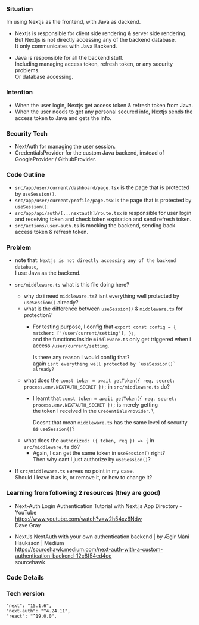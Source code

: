 ### Situation
Im using Nextjs as the frontend, with Java as dackend. 

- Nextjs is responsible for client side rendering & server side rendering. \
  But Nextjs is not directly accessing any of the backend database. \
  It only communicates with Java Backend.

- Java is responsible for all the backend stuff. \
  Including managing access token, refresh token, or any security problems. \
  Or database accessing.

### Intention
- When the user login, Nextjs get access token & refresh token from Java.
- When the user needs to get any personal secured info, Nextjs sends the access token to Java and gets the info.

### Security Tech
- NextAuth for managing the user session.
- CredentialsProvider for the custom Java backend, instead of GoogleProvider / GithubProvider. 

### Code Outline

- `src/app/user/current/dashboard/page.tsx` is the page that is protected by `useSession()`.
- `src/app/user/current/profile/page.tsx` is the page that is protected by `useSession()`.
- `src/app/api/auth/[...nextauth]/route.tsx` is responsible for user login and receiving token and check token expiration and send refresh token.
- `src/actions/user-auth.ts` is mocking the backend, sending back access token & refresh token. 

### Problem

- note that: `Nextjs is not directly accessing any of the backend database`, \
  I use Java as the backend.

- `src/middleware.ts` what is this file doing here?
  - why do i need `middleware.ts`? isnt everything well protected by `useSession()` already? 
  - what is the difference between `useSession()` & `middleware.ts` for protection?
    - For testing purpose, I config that `export const config = {   matcher: ['/user/current/setting'], };`, \
      and the functions inside `middleware.ts` only get triggered when i access `/user/current/setting`. 
      
      Is there any reason I would config that? \
      again ``isnt everything well protected by `useSession()` already?``
  - what does the `const token = await getToken({ req, secret: process.env.NEXTAUTH_SECRET });` in `src/middleware.ts` do?
    - I learnt that `const token = await getToken({ req, secret: process.env.NEXTAUTH_SECRET });` is merely getting \
      the token I received in the `CredentialsProvider`. \

      Doesnt that mean `middleware.ts` has the same level of security as `useSession()`?
  - what does the `authorized: ({ token, req }) => {` in `src/middleware.ts` do?
    - Again, I can get the same token in `useSession()` right? \
      Then why cant I just authorize by `useSession()`?
- If `src/middleware.ts` serves no point in my case. \
  Should I leave it as is, or remove it, or how to change it?

### Learning from following 2 resources (they are good)

- Next-Auth Login Authentication Tutorial with Next.js App Directory - YouTube \
  https://www.youtube.com/watch?v=w2h54xz6Ndw \
  Dave Gray

- NextJs NextAuth with your own authentication backend | by Ægir Máni Hauksson | Medium \
  https://sourcehawk.medium.com/next-auth-with-a-custom-authentication-backend-12c8f54ed4ce \
  sourcehawk


### Code Details



### Tech version
```
"next": "15.1.6",
"next-auth": "^4.24.11",
"react": "^19.0.0",
```